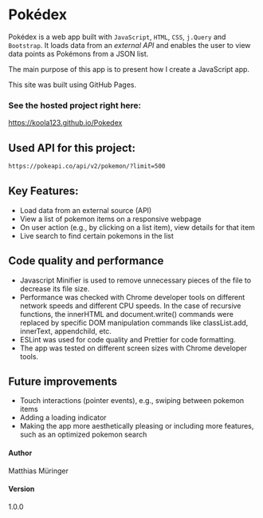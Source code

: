 # Pokédex

Pokédex is a web app built with `JavaScript`, `HTML`, `CSS`, `j.Query` and `Bootstrap`.
It loads data from an *external API* and enables the user to view data points as Pokémons from a JSON list.

The main purpose of this app is to present how I create a JavaScript app.

This site was built using GitHub Pages.


### See the hosted project right here:
https://koola123.github.io/Pokedex


## Used API for this project:
```html
https://pokeapi.co/api/v2/pokemon/?limit=500
```

## Key Features:
* Load data from an external source (API)
* View a list of pokemon items on a responsive webpage
* On user action (e.g., by clicking on a list item), view details for that item
* Live search to find certain pokemons in the list

## Code quality and performance

* Javascript Minifier is used to remove unnecessary pieces of the file to decrease its file size.
* Performance was checked with Chrome developer tools on different network speeds and different CPU speeds. In the case of recursive functions, the innerHTML and document.write() commands were replaced by specific DOM manipulation commands like classList.add, innerText, appendchild, etc.
* ESLint was used for code quality and Prettier for code formatting.
* The app was tested on different screen sizes with Chrome developer tools.


## Future improvements
* Touch interactions (pointer events), e.g., swiping between pokemon items
* Adding a loading indicator
* Making the app more aesthetically pleasing or including more features, such as an optimized pokemon
search

#### Author
Matthias Müringer

#### Version
1.0.0

